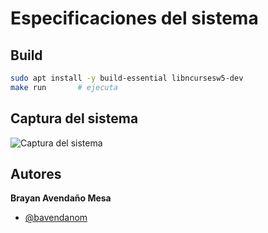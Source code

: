 # Especificaciones del sistema

## Build
```bash
sudo apt install -y build-essential libncursesw5-dev
make run       # ejecuta
```



## Captura del sistema

![Captura del sistema](https://github.com/bavendanom/Sistemas_Linux_Embebidos/tree/main/SystemResources/img/CapturaSistema.png)


## Autores

**Brayan Avendaño Mesa**
- [@bavendanom](https://www.github.com/bavendanom)
